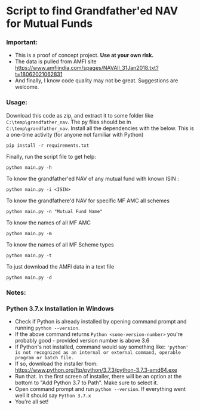 # Script to find Grandfather'ed NAV for Mutual Funds

### Important: 
- This is a proof of concept project. **Use at your own risk.**
- The data is pulled from AMFI site https://www.amfiindia.com/spages/NAVAll_31Jan2018.txt?t=18062021062831 
- And finally, I know code quality may not be great. Suggestions are welcome. 

### Usage:

Download this code as zip, and extract it to some folder like ```C:\temp\grandfather_nav```. The py files should be in ```C:\temp\grandfather_nav```.
Install all the dependencies with the below. This is a one-time activity (for anyone not familiar with Python)
```
pip install -r requirements.txt
```
Finally, run the script file to get help:
```
python main.py -h
```

To know the grandfather'ed NAV of any mutual fund with known ISIN : 
```
python main.py -i <ISIN>
```

To know the grandfathere'd NAV for specific MF AMC all schemes
```
python main.py -n "Mutual Fund Name"
```

To know the names of all MF AMC
```
python main.py -m
```

To know the names of all MF Scheme types 
```
python main.py -t
```

To just download the AMFI data in a text file 
```
python main.py -d
```
### Notes:



### Python 3.7.x Installation in Windows
- Check if Python is already installed by opening command prompt and running ```python --version```.
- If the above command returns ```Python <some-version-number>``` you're probably good - provided version number is above 3.6
- If Python's not installed, command would say something like: ```'python' is not recognized as an internal or external command, operable program or batch file.```
- If so, download the installer from: https://www.python.org/ftp/python/3.7.3/python-3.7.3-amd64.exe
- Run that. In the first screen of installer, there will be an option at the bottom to "Add Python 3.7 to Path". Make sure to select it.
- Open command prompt and run ```python --version```. If everything went well it should say ```Python 3.7.x```
- You're all set! 
